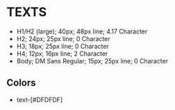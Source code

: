 # TEXTS

- H1/H2 (large); 40px; 48px line; 4.17 Character
- H2; 24px; 25px line; 0 Character
- H3; 18px; 25px line; 0 Character
- H4; 12px; 16px line; 2 Character
- Body; DM Sans Regular; 15px; 25px line; 0 Character

## Colors

- text-[#DFDFDF]
